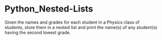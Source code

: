 # Python_Nested-Lists
Given the names and grades for each student in a Physics class of  students, store them in a nested list and print the name(s) of any student(s) having the second lowest grade.
